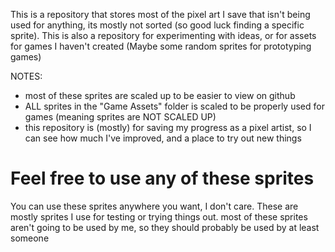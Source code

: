 This is a repository that stores most of the pixel art I save that isn't being used for anything, its mostly not sorted (so good luck finding a specific sprite). This is also a repository for experimenting with ideas, or for assets for games I haven't created (Maybe some random sprites for prototyping games)

NOTES:
- most of these sprites are scaled up to be easier to view on github
- ALL sprites in the "Game Assets" folder is scaled to be properly used for games (meaning sprites are NOT SCALED UP)
- this repository is (mostly) for saving my progress as a pixel artist, so I can see how much I've improved, and a place to try out new things


Feel free to use any of these sprites
=
You can use these sprites anywhere you want, I don't care. These are mostly sprites I use for testing or trying things out. most of these sprites aren't going to be used by me, so they should probably be used by at least someone
